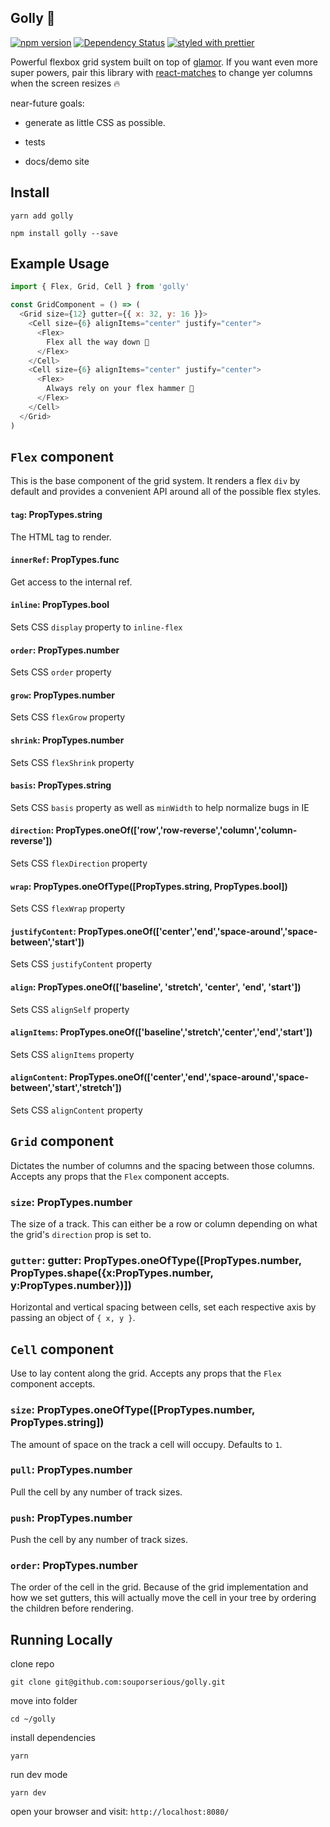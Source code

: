 ## Golly 👻

[![npm version](https://badge.fury.io/js/golly.svg)](https://badge.fury.io/js/golly)
[![Dependency Status](https://david-dm.org/souporserious/golly.svg)](https://david-dm.org/souporserious/golly)
[![styled with prettier](https://img.shields.io/badge/styled_with-prettier-ff69b4.svg)](https://github.com/prettier/prettier)

Powerful flexbox grid system built on top of [glamor](https://github.com/threepointone/glamor). If you want even more super powers, pair this library with [react-matches](https://github.com/souporserious/react-matches) to change yer columns when the screen resizes 🔥

near-future goals:

- generate as little CSS as possible.

- tests

- docs/demo site

## Install

`yarn add golly`

`npm install golly --save`


## Example Usage

```js
import { Flex, Grid, Cell } from 'golly'

const GridComponent = () => (
  <Grid size={12} gutter={{ x: 32, y: 16 }}>
    <Cell size={6} alignItems="center" justify="center">
      <Flex>
        Flex all the way down 🐢
      </Flex>
    </Cell>
    <Cell size={6} alignItems="center" justify="center">
      <Flex>
        Always rely on your flex hammer 🔨
      </Flex>
    </Cell>
  </Grid>
)
```

## `Flex` component

This is the base component of the grid system. It renders a flex `div` by default and provides a convenient API around all of the possible flex styles.

#### `tag`: PropTypes.string

The HTML tag to render.

#### `innerRef`: PropTypes.func

Get access to the internal ref.

#### `inline`: PropTypes.bool

Sets CSS `display` property to `inline-flex`

#### `order`: PropTypes.number

Sets CSS `order` property

#### `grow`: PropTypes.number

Sets CSS `flexGrow` property

#### `shrink`: PropTypes.number

Sets CSS `flexShrink` property

#### `basis`: PropTypes.string

Sets CSS `basis` property as well as `minWidth` to help normalize bugs in IE

#### `direction`: PropTypes.oneOf(['row','row-reverse','column','column-reverse'])

Sets CSS `flexDirection` property

#### `wrap`: PropTypes.oneOfType([PropTypes.string, PropTypes.bool])

Sets CSS `flexWrap` property

#### `justifyContent`: PropTypes.oneOf(['center','end','space-around','space-between','start'])

Sets CSS `justifyContent` property

#### `align`: PropTypes.oneOf(['baseline', 'stretch', 'center', 'end', 'start'])

Sets CSS `alignSelf` property

#### `alignItems`: PropTypes.oneOf(['baseline','stretch','center','end','start'])

Sets CSS `alignItems` property

#### `alignContent`: PropTypes.oneOf(['center','end','space-around','space-between','start','stretch'])

Sets CSS `alignContent` property

## `Grid` component

Dictates the number of columns and the spacing between those columns. Accepts any props that the `Flex` component accepts.

### `size`: PropTypes.number

The size of a track. This can either be a row or column depending on what the grid's `direction` prop is set to.

### `gutter`: gutter: PropTypes.oneOfType([PropTypes.number, PropTypes.shape({x:PropTypes.number, y:PropTypes.number})])

Horizontal and vertical spacing between cells, set each respective axis by passing an object of `{ x, y }`.

## `Cell` component

Use to lay content along the grid. Accepts any props that the `Flex` component accepts.

### `size`: PropTypes.oneOfType([PropTypes.number, PropTypes.string])

The amount of space on the track a cell will occupy. Defaults to `1`.

### `pull`: PropTypes.number

Pull the cell by any number of track sizes.

### `push`: PropTypes.number

Push the cell by any number of track sizes.

### `order`: PropTypes.number

The order of the cell in the grid. Because of the grid implementation and how we set gutters, this will actually move the cell in your tree by ordering the children before rendering.

## Running Locally

clone repo

`git clone git@github.com:souporserious/golly.git`

move into folder

`cd ~/golly`

install dependencies

`yarn`

run dev mode

`yarn dev`

open your browser and visit: `http://localhost:8080/`
